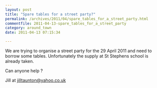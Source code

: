 ```yaml
---
layout: post
title: "Spare tables for a street party?"
permalink: /archives/2011/04/spare_tables_for_a_street_party.html
commentfile: 2011-04-13-spare_tables_for_a_street_party
category: around_town
date: 2011-04-13 07:15:34

---
```


We are trying to organise a street party for the 29 April 2011 and need to borrow some tables. Unfortunately the supply at St Stephens school is already taken.

Can anyone help ?

Jill at <jilltaunton@yahoo.co.uk>
